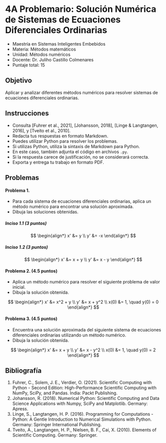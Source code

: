 

# 4A Problemario: Solución Numérica de Sistemas de Ecuaciones Diferenciales Ordinarias

- Maestría en Sistemas Inteligentes Embebidos
- Materia: Métodos matemáticos
- Unidad: Métodos numéricos
- Docente: Dr. Juliho Castillo Colmenares
- Puntaje total: 15

## Objetivo

Aplicar y analizar diferentes métodos numéricos para resolver sistemas de ecuaciones diferenciales ordinarias.

## Instrucciones

- Consulta [Fuhrer et al., 2021], [Johansson, 2018], [Linge & Langtangen, 2016], y [Tveito et al., 2010].
- Redacta tus respuestas en formato Markdown.
- Puedes utilizar Python para resolver los problemas.
- Si utilizas Python, utiliza la sintaxis de Markdown para Python.
- En este caso, también adjunta el código en archivos `.py`.
- Si la respuesta carece de justificación, no se considerará correcta.
- Exporta y entrega tu trabajo en formato PDF.

## Problemas

#### Problema 1. 

- Para cada sistema de ecuaciones diferenciales ordinarias, aplica un método numérico para encontrar una solución aproximada.
- Dibuja las soluciones obtenidas.

##### Inciso 1.1 (3 puntos)

$$
\begin{align*}
x' &= y \\
y' &= -x
\end{align*}
$$

##### Inciso 1.2 (3 puntos)

$$
\begin{align*}
x' &= x + y \\
y' &= x - y
\end{align*}
$$

#### Problema 2. (4.5 puntos)

- Aplica un método numérico para resolver el siguiente problema de valor inicial.
- Dibuja la solución obtenida.

$$
\begin{align*}
x' &= x^2 + y \\
y' &= x + y^2 \\
x(0) &= 1, \quad y(0) = 0
\end{align*}
$$

#### Problema 3. (4.5 puntos)

- Encuentra una solución aproximada del siguiente sistema de ecuaciones diferenciales ordinarias utilizando un método numérico. 
- Dibuja la solución obtenida.

$$
\begin{align*}
x' &= x + y \\
y' &= x - y^2 \\
x(0) &= 1, \quad y(0) = 2
\end{align*}
$$

## Bibliografía

1. Fuhrer, C., Solem, J. E., Verdier, O. (2021). Scientific Computing with Python - Second Edition: High-Performance Scientific Computing with NumPy, SciPy, and Pandas. India: Packt Publishing.
2. Johansson, R. (2018). Numerical Python: Scientific Computing and Data Science Applications with Numpy, SciPy and Matplotlib. Germany: Apress.
3. Linge, S., Langtangen, H. P. (2016). Programming for Computations - Python: A Gentle Introduction to Numerical Simulations with Python. Germany: Springer International Publishing.
4. Tveito, A., Langtangen, H. P., Nielsen, B. F., Cai, X. (2010). Elements of Scientific Computing. Germany: Springer.